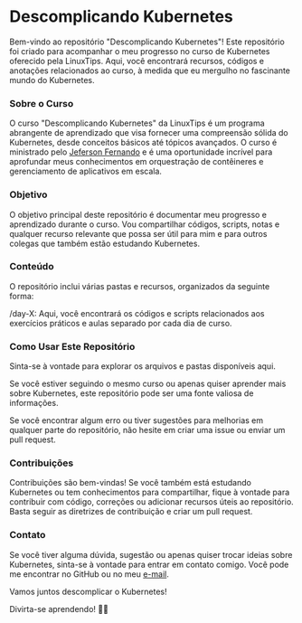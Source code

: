 # Descomplicando Kubernetes
Bem-vindo ao repositório "Descomplicando Kubernetes"! Este repositório foi criado para acompanhar o meu progresso no curso de Kubernetes oferecido pela LinuxTips. Aqui, você encontrará recursos, códigos e anotações relacionados ao curso, à medida que eu mergulho no fascinante mundo do Kubernetes.

### Sobre o Curso
O curso "Descomplicando Kubernetes" da LinuxTips é um programa abrangente de aprendizado que visa fornecer uma compreensão sólida do Kubernetes, desde conceitos básicos até tópicos avançados. O curso é ministrado pelo [Jeferson Fernando](https://github.com/badtuxx) e é uma oportunidade incrível para aprofundar meus conhecimentos em orquestração de contêineres e gerenciamento de aplicativos em escala.

### Objetivo
O objetivo principal deste repositório é documentar meu progresso e aprendizado durante o curso. Vou compartilhar códigos, scripts, notas e qualquer recurso relevante que possa ser útil para mim e para outros colegas que também estão estudando Kubernetes.

### Conteúdo
O repositório inclui várias pastas e recursos, organizados da seguinte forma:

/day-X: Aqui, você encontrará os códigos e scripts relacionados aos exercícios práticos e aulas separado por cada dia de curso.

### Como Usar Este Repositório
Sinta-se à vontade para explorar os arquivos e pastas disponíveis aqui.

Se você estiver seguindo o mesmo curso ou apenas quiser aprender mais sobre Kubernetes, este repositório pode ser uma fonte valiosa de informações.

Se você encontrar algum erro ou tiver sugestões para melhorias em qualquer parte do repositório, não hesite em criar uma issue ou enviar um pull request.

### Contribuições
Contribuições são bem-vindas! Se você também está estudando Kubernetes ou tem conhecimentos para compartilhar, fique à vontade para contribuir com código, correções ou adicionar recursos úteis ao repositório. Basta seguir as diretrizes de contribuição e criar um pull request.

### Contato
Se você tiver alguma dúvida, sugestão ou apenas quiser trocar ideias sobre Kubernetes, sinta-se à vontade para entrar em contato comigo. Você pode me encontrar no GitHub ou no meu [e-mail](matheuspmsilveira@gmail.com).

Vamos juntos descomplicar o Kubernetes!

Divirta-se aprendendo! 🚀🐳
